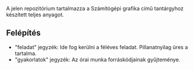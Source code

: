 A jelen repozitórium tartalmazza a Számítógépi grafika című tantárgyhoz készített teljes anyagot.

Felépítés
---------
- "feladat" jegyzék: Ide fog kerülni a féléves feladat. Pillanatnyilag üres a tartalma.
- "gyakorlatok" jegyzék: Az órai munka forráskódjainak gyűjteménye.
